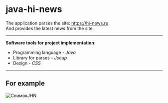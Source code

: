 # java-hi-news
The application parses the site: https://hi-news.ru  
And provides the latest news from the site.

---
**Software tools for project implementation:**
* Programming language - *Java*
* Library for parses - *Jsoup*
* Design - *CSS*

---
## For example
![СнимокJHN](https://user-images.githubusercontent.com/70952041/110247970-dd947400-7f7f-11eb-8c9e-15ddc75a7ce1.PNG)
